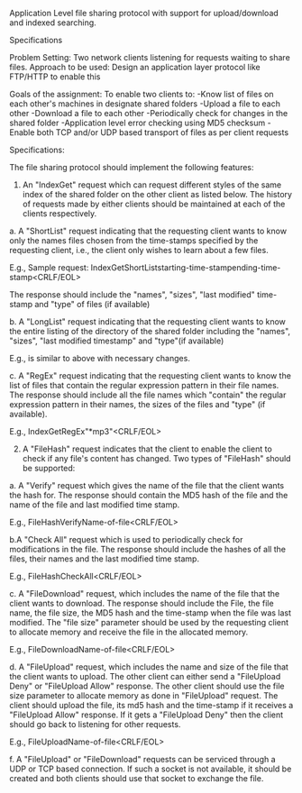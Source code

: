 Application Level file sharing protocol with support for upload/download and indexed searching.

Specifications

Problem Setting: Two network clients listening for requests waiting to share files.
Approach to be used: Design an application layer protocol like FTP/HTTP to enable this

Goals of the assignment: To enable two clients to:
-Know list of files on each other's machines in designate shared folders
-Upload a file to each other
-Download a file to each other
-Periodically check for changes in the shared folder
-Application level error checking using MD5 checksum
-Enable both TCP and/or UDP based transport of files as per client requests

Specifications:

The file sharing protocol should implement the following features:

1. An "IndexGet" request which can request different styles of the same index of the shared folder on the other client as listed below. The history of requests made by either clients should be maintained at each of the clients respectively.


a. A "ShortList" request indicating that the requesting client wants to know only the names files chosen from the time-stamps specified by the requesting client, i.e., the client only wishes to learn about a few files.

E.g., Sample request: IndexGet<space>ShortList<space>starting-time-stamp<space>ending-time-stamp<CRLF/EOL>

The response should include the "names", "sizes", "last modified" time-stamp and "type" of files (if available)

b. A "LongList" request indicating that the requesting client wants to know the entire listing of the directory of the shared folder  including the "names", "sizes", "last modified timestamp" and "type"(if available)

E.g., is similar to above with necessary changes.

c. A "RegEx" request indicating that the requesting client wants to know the list of files that contain the regular expression pattern in their file names. The response should include all the file names which "contain" the regular expression pattern in their names, the sizes of the files and "type" (if available).

E.g., IndexGet<space>RegEx<space>"*mp3"<CRLF/EOL>

2. A "FileHash" request indicates that the client to enable the client to check if any file's content has changed. Two types of "FileHash" should be supported:

a. A "Verify" request which gives the name of the file that the client wants the hash for. The response should contain the MD5 hash of the file and the name of the file and last modified time stamp.

E.g., FileHash<space>Verify<space>Name-of-file<CRLF/EOL>


b.A "Check All" request which is used to periodically check for modifications in the file. The response should include the hashes of all the files, their names and the last modified time stamp.

E.g.,  FileHash<space>CheckAll<CRLF/EOL>

c. A "FileDownload" request, which includes the name of the file that the client wants to download. The response should include the File, the file name, the file size, the MD5 hash and the time-stamp when the file was last modified. The "file size" parameter should be used by the requesting client to allocate memory and receive the file in the allocated memory. 

E.g., FileDownload<space>Name-of-file<CRLF/EOL>

d. A "FileUpload" request, which includes the name and size of the file that the client wants to  upload. The other client can either send  a "FileUpload Deny" or "FileUpload Allow"  response. The other client should use the file size parameter to allocate memory as done in "FileUpload" request. The client should upload the file, its md5 hash and the time-stamp if it  receives a "FileUpload Allow" response. If it gets a "FileUpload Deny" then the client should go back to listening for other requests. 

E.g., FileUpload<space>Name-of-file<CRLF/EOL>


f. A "FileUpload" or "FileDownload" requests can be serviced through a UDP or TCP based connection. If such a socket is not available, it should be created and both clients should use that socket to exchange the file.

